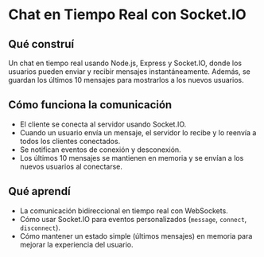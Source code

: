 # Chat en Tiempo Real con Socket.IO

## Qué construí
Un chat en tiempo real usando Node.js, Express y Socket.IO, donde los usuarios pueden enviar y recibir mensajes instantáneamente. Además, se guardan los últimos 10 mensajes para mostrarlos a los nuevos usuarios.

## Cómo funciona la comunicación
- El cliente se conecta al servidor usando Socket.IO.
- Cuando un usuario envía un mensaje, el servidor lo recibe y lo reenvía a todos los clientes conectados.
- Se notifican eventos de conexión y desconexión.
- Los últimos 10 mensajes se mantienen en memoria y se envían a los nuevos usuarios al conectarse.

## Qué aprendí
- La comunicación bidireccional en tiempo real con WebSockets.
- Cómo usar Socket.IO para eventos personalizados (`message`, `connect`, `disconnect`).
- Cómo mantener un estado simple (últimos mensajes) en memoria para mejorar la experiencia del usuario.
